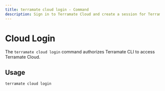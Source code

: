 ```yaml
---
title: terramate cloud login - Command
description: Sign in to Terramate Cloud and create a session for Terramate CLI to interact with Terramate Cloud features from your local machine by using the `terramate cloud login` command.
---
```


# Cloud Login

The `terramate cloud login` command authorizes Terramate CLI to access Terramate Cloud.

## Usage

`terramate cloud login`
